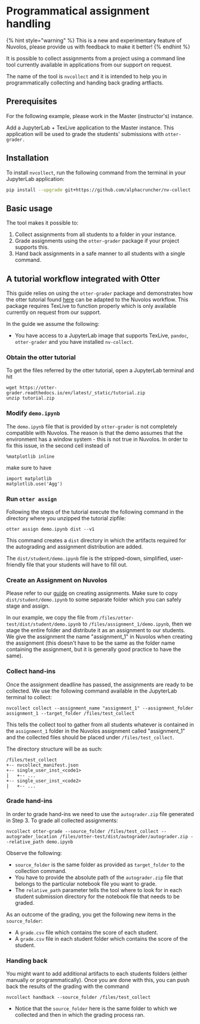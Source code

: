 # Programmatical assignment handling

{% hint style="warning" %}
This is a new and experimentary feature of Nuvolos, please provide us with feedback to make it better!
{% endhint %}

It is possible to collect assignments from a project using a command line tool currently available in applications from our support on request.

The name of the tool is `nvcollect` and it is intended to help you in programmatically collecting and handing back grading artfiacts.

## Prerequisites

For the following example, please work in the Master (instructor's) instance.

Add a JupyterLab + TexLive application to the Master instance. This application will be used to grade the students' submissions with `otter-grader.`

## Installation

To install `nvcollect`, run the following command from the terminal in your JupyterLab application:

```bash
pip install --upgrade git+https://github.com/alphacruncher/nv-collect
```

## Basic usage

The tool makes it possible to:

1. Collect assignments from all students to a folder in your instance.
2. Grade assignments using the `otter-grader` package if your project supports this.
3. Hand back assignments in a safe manner to all students with a single command.

## A tutorial workflow integrated with Otter

This guide relies on using the `otter-grader` package and demonstrates how the otter tutorial found [here](https://otter-grader.readthedocs.io/en/latest/tutorial.html) can be adapted to the Nuvolos workflow. This package requires TexLive to function properly which is only available currently on request from our support.

In the guide we assume the following:

* You have access to a JupyterLab image that supports TexLive, `pandoc`, `otter-grader` and you have installed `nv-collect`.

### Obtain the otter tutorial

To get the files referred by the otter tutorial, open a JupyterLab terminal and hit

```
wget https://otter-grader.readthedocs.io/en/latest/_static/tutorial.zip
unzip tutorial.zip
```

### Modify `demo.ipynb`

The `demo.ipynb` file that is provided by `otter-grader` is not completely compatible with Nuvolos. The reason is that the demo assumes that the environment has a window system - this is not true in Nuvolos. In order to fix this issue, in the second cell  instead of

```
%matplotlib inline
```

make sure to have

```
import matplotlib
matplotlib.use('Agg')
```

### Run `otter assign`

Following the steps of the tutorial execute the following command in the directory where you unzipped the tutorial zipfile:

```
otter assign demo.ipynb dist --v1
```

This command creates a `dist` directory in which the artifacts required for the autograding and assignment distribution are added.

The `dist/student/demo.ipynb` file is the stripped-down, simplified, user-friendly file that your students will have to fill out.

### Create an Assignment on Nuvolos

Please refer to our [guide](./#creating-an-assignment) on creating assignments. Make sure to copy `dist/student/demo.ipynb` to some separate folder which you can safely stage and assign.

In our example, we copy the file from `/files/otter-test/dist/student/demo.ipynb` to `/files/assignment_1/demo.ipynb`, then we stage the entire folder and distribute it as an assignment to our students. We give the assignment the name "assignment\_1" in Nuvolos when creating the assignment (this doesn't have to be the same as the folder name containing the assignment, but it is generally good practice to have the same).&#x20;

### Collect hand-ins

Once the assignment deadline has passed, the assignments are ready to be collected. We use the following command available in the JupyterLab terminal to collect:

```
nvcollect collect --assignment_name "assignment_1" --assignment_folder assignment_1 --target_folder /files/test_collect
```

This tells the collect tool to gather from all students whatever is contained in the `assignment_1` folder in the Nuvolos assignment called "assignment\_1" and the collected files should be placed under `/files/test_collect`.

The directory structure will be as such:

```
/files/test_collect
+-- nvcollect_manifest.json
+-- single_user_inst_<code1>
|   +-- ...
+-- single_user_inst_<code2>
|   +-- ...
```

### Grade hand-ins



In order to grade hand-ins we need to use the `autograder.zip` file generated in Step 3. To grade all collected assignments:

```
nvcollect otter-grade --source_folder /files/test_collect --autograder_location /files/otter-test/dist/autograder/autograder.zip --relative_path demo.ipynb
```

Observe the following:

* `source_folder` is the same folder as provided as `target_folder` to the collection command.
* You have to provide the absolute path of the `autograder.zip` file that belongs to the particular notebook file you want to grade.
* The `relative_path` parameter tells the tool where to look for in each student submission directory for the notebook file that needs to be graded.

As an outcome of the grading, you get the following new items in the `source_folder`:

* A `grade.csv` file which contains the score of each student.
* A `grade.csv` file in each student folder which contains the score of the student.

### Handing back

You might want to add additional artifacts to each students folders (either manually or programmatically). Once you are done with this, you can push back the results of the grading with the command

```
nvcollect handback --source_folder /files/test_collect
```

* Notice that the `source_folder` here is the same folder to which we collected and then in which the grading process ran.
